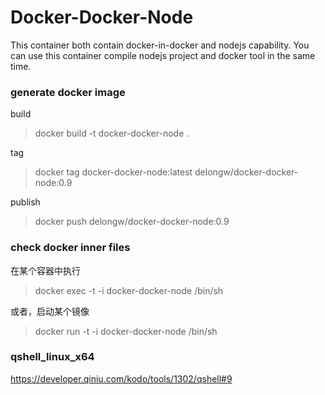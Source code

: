 # Docker-Docker-Node

This container both contain docker-in-docker and nodejs capability. You can use this container compile nodejs project and docker tool in the same time.

### generate docker image

build

> docker build -t docker-docker-node .

tag

> docker tag docker-docker-node:latest delongw/docker-docker-node:0.9

publish

> docker push delongw/docker-docker-node:0.9

### check docker inner files

在某个容器中执行

> docker exec -t -i docker-docker-node /bin/sh

或者，启动某个镜像

> docker run -t -i docker-docker-node /bin/sh


### qshell_linux_x64

https://developer.qiniu.com/kodo/tools/1302/qshell#9
